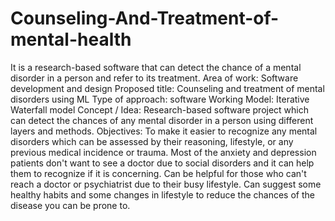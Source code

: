 # Counseling-And-Treatment-of-mental-health
It is a research-based software that can detect the chance of a mental disorder in a person and refer to its treatment.
Area of work: Software development and design
Proposed title: Counseling and treatment of mental disorders using ML
Type of approach: software
Working Model: Iterative Waterfall model
Concept / Idea: Research-based software project which can detect the chances of any mental disorder in a person using different layers and methods.
Objectives:
To make it easier to recognize any mental disorders which can be assessed by their reasoning, lifestyle, or any previous medical incidence or trauma.
Most of the anxiety and depression patients don't want to see a doctor due to social disorders and it can help them to recognize if it is concerning.
Can be helpful for those who can't reach a doctor or psychiatrist due to their busy lifestyle.
Can suggest some healthy habits and some changes in lifestyle to reduce the chances of the disease you can be prone to.

